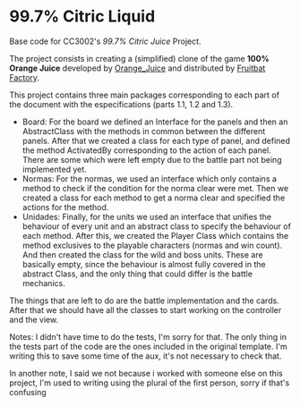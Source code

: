<!-- 1.0.3-b1 -->
# 99.7% Citric Liquid

Base code for CC3002's *99.7% Citric Juice* Project.

The project consists in creating a (simplified) clone of the game **100% Orange Juice**
developed by [Orange_Juice](http://daidai.moo.jp) and distributed by 
[Fruitbat Factory](https://fruitbatfactory.com).

This project contains three main packages corresponding to each part of the document 
with the especifications (parts 1.1, 1.2 and 1.3).

- Board: For the board we defined an Interface for the panels and then an AbstractClass with
the methods in common between the different panels. After that we created a class for each type of
panel, and defined the method ActivatedBy corresponding to the action of each panel. There are some
which were left empty due to the battle part not being implemented yet.
- Normas: For the normas, we used an interface which only contains a method to check if the 
condition for the norma clear were met. Then we created a class for each method to get a 
norma clear and specified the actions for the method.
- Unidades: Finally, for the units we used an interface that unifies the behaviour of every unit
and an abstract class to specify the behaviour of each method. After this, we created the 
Player Class which contains the method exclusives to the playable characters (normas and 
win count). And then created the class for the wild and boss units. These are basically empty, 
since the behaviour is almost fully covered in the abstract Class, and the only thing that could
differ is the battle mechanics.

The things that are left to do are the battle implementation and the cards. After that we should
have all the classes to start working on the controller and the view.


Notes:
I didn't have time to do the tests, I'm sorry for that. The only thing in the tests part of the code
are the ones included in the original template. I'm writing this to save some time of the aux,
it's not necessary to check that.

In another note, I said we not because i worked with someone else on this project, I'm used 
to writing using the plural of the first person, sorry if that's confusing

